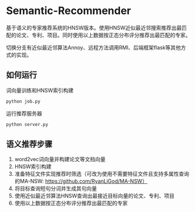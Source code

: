 # Semantic-Recommender

基于语义的专家推荐系统的HNSW版本。使用HNSW近似最近邻搜索推荐出最匹配的论文、专利、项目。同时使用以上数据按正态分布评分推荐出最匹配的专家。

切换分支有近似最近邻算法Annoy、远程方法调用RMI、后端框架flask等其他方式的实现。

## 如何运行

词向量训练和HNSW索引构建

```bash
python job.py
```

运行推荐服务器

```bash
python server.py
```

## 语义推荐步骤

1. word2vec词向量并构建论文等文档向量
2. HNSW索引构建
3. 准备特征文件实现推荐时筛选（可改为使用不需要特征文件且支持多属性查询的MA-NSW: https://github.com/RyanLiGod/MA-NSW）
4. 将目标查询短句分词并生成其句向量
5. 使用近似最近邻算法HNSW查询出最接近目标向量的论文、专利、项目
6. 使用以上数据按正态分布评分推荐出最匹配的专家

